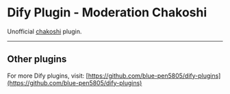# Dify Plugin - Moderation Chakoshi

Unofficial [chakoshi](https://chakoshi.ntt.com) plugin.

---

## Other plugins

For more Dify plugins, visit: [https://github.com/blue-pen5805/dify-plugins](https://github.com/blue-pen5805/dify-plugins)
